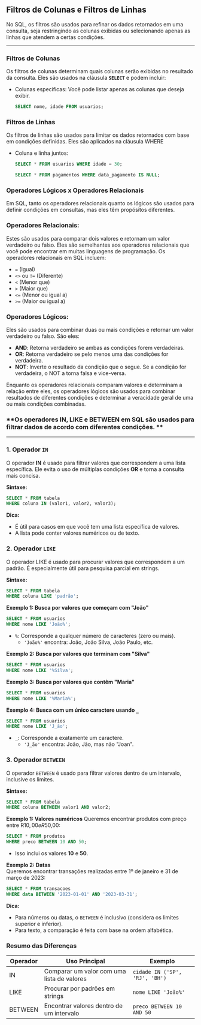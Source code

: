 
## Filtros de Colunas e Filtros de Linhas

No SQL, os filtros são usados para refinar os dados retornados em uma consulta, seja restringindo as colunas exibidas ou selecionando apenas as linhas que atendem a certas condições.

---

### **Filtros de Colunas**

Os filtros de colunas determinam quais colunas serão exibidas no resultado da consulta. Eles são usados na cláusula **`SELECT`** e podem incluir:

- Colunas específicas: Você pode listar apenas as colunas que deseja exibir.
  ```sql
  SELECT nome, idade FROM usuarios;

### **Filtros de Linhas**

Os filtros de linhas são usados para limitar os dados retornados com base em condições definidas. Eles são aplicados na cláusula WHERE

- Coluna e linha juntos:
    ```sql
  SELECT * FROM usuarios WHERE idade = 30;

  SELECT * FROM pagamentos WHERE data_pagamento IS NULL;


### **Operadores Lógicos x Operadores Relacionais**

Em SQL, tanto os operadores relacionais quanto os lógicos são usados para definir condições em consultas, mas eles têm propósitos diferentes.

### Operadores Relacionais:

Estes são usados para comparar dois valores e retornam um valor verdadeiro ou falso. Eles são semelhantes aos operadores relacionais que você pode encontrar em muitas linguagens de programação. Os operadores relacionais em SQL incluem:

- `=` (Igual)  
- `<>` ou `!=` (Diferente)  
- `<` (Menor que)  
- `>` (Maior que)  
- `<=` (Menor ou igual a)  
- `>=` (Maior ou igual a)  

### Operadores Lógicos:

Eles são usados para combinar duas ou mais condições e retornar um valor verdadeiro ou falso. São eles:

- **AND**: Retorna verdadeiro se ambas as condições forem verdadeiras.  
- **OR**: Retorna verdadeiro se pelo menos uma das condições for verdadeira.  
- **NOT**: Inverte o resultado da condição que o segue. Se a condição for verdadeira, o NOT a torna falsa e vice-versa.

Enquanto os operadores relacionais comparam valores e determinam a relação entre eles, os operadores lógicos são usados para combinar resultados de diferentes condições e determinar a veracidade geral de uma ou mais condições combinadas.


### **Os operadores **IN**, **LIKE** e **BETWEEN** em SQL são usados para filtrar dados de acordo com diferentes condições. **

---

### 1. Operador `IN`

O operador **IN** é usado para filtrar valores que correspondem a uma lista específica. Ele evita o uso de múltiplas condições **OR** e torna a consulta mais concisa.

**Sintaxe:**
```sql
SELECT * FROM tabela
WHERE coluna IN (valor1, valor2, valor3);
```
**Dica:**
- É útil para casos em que você tem uma lista específica de valores.
- A lista pode conter valores numéricos ou de texto.


### 2. Operador `LIKE`

O operador LIKE é usado para procurar valores que correspondem a um padrão. É especialmente útil para pesquisa parcial em strings.

**Sintaxe:**
```sql
SELECT * FROM tabela
WHERE coluna LIKE 'padrão';
```

**Exemplo 1: Busca por valores que começam com "João"**
```sql
SELECT * FROM usuarios
WHERE nome LIKE 'João%';
```
- `%`: Corresponde a qualquer número de caracteres (zero ou mais).
  - `'João%'` encontra: João, João Silva, João Paulo, etc.

**Exemplo 2: Busca por valores que terminam com "Silva"**
```sql
SELECT * FROM usuarios
WHERE nome LIKE '%Silva';
```
**Exemplo 3: Busca por valores que contêm "Maria"**
```sql
SELECT * FROM usuarios
WHERE nome LIKE '%Maria%';
```
**Exemplo 4: Busca com um único caractere usando `_`**
```sql
SELECT * FROM usuarios
WHERE nome LIKE 'J_ão';
```
- `_`: Corresponde a exatamente um caractere.
  - `'J_ão'` encontra: João, Jão, mas não "Joan".

### 3. Operador `BETWEEN`

O operador `BETWEEN` é usado para filtrar valores dentro de um intervalo, inclusive os limites.

**Sintaxe:**
```sql
SELECT * FROM tabela
WHERE coluna BETWEEN valor1 AND valor2;
```

**Exemplo 1: Valores numéricos**
Queremos encontrar produtos com preço entre R$10,00 e R$50,00:
```sql
SELECT * FROM produtos
WHERE preco BETWEEN 10 AND 50;
```
- Isso inclui os valores **10** e **50**.

**Exemplo 2: Datas**  
Queremos encontrar transações realizadas entre 1º de janeiro e 31 de março de 2023:
```sql
SELECT * FROM transacoes
WHERE data BETWEEN '2023-01-01' AND '2023-03-31';
```

**Dica:**
- Para números ou datas, o `BETWEEN` é inclusivo (considera os limites superior e inferior).
- Para texto, a comparação é feita com base na ordem alfabética.

### Resumo das Diferenças

| Operador | Uso Principal                               | Exemplo                          |
|----------|--------------------------------------------|----------------------------------|
| IN       | Comparar um valor com uma lista de valores | `cidade IN ('SP', 'RJ', 'BH')`  |
| LIKE     | Procurar por padrões em strings            | `nome LIKE 'João%'`             |
| BETWEEN  | Encontrar valores dentro de um intervalo   | `preco BETWEEN 10 AND 50`       |








